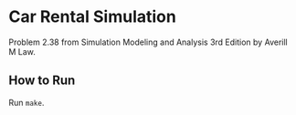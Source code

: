 # Car Rental Simulation

Problem 2.38 from Simulation Modeling and Analysis 3rd Edition by Averill M Law.

## How to Run

Run `make`.